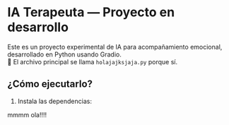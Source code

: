 # IA Terapeuta — Proyecto en desarrollo

Este es un proyecto experimental de IA para acompañamiento emocional, desarrollado en Python usando Gradio.  
💬 El archivo principal se llama `holajajksjaja.py` porque sí.

## ¿Cómo ejecutarlo?

1. Instala las dependencias:


mmmm ola!!!!